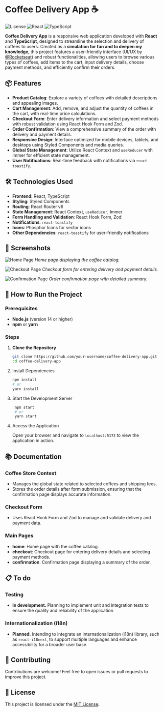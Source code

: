 # Coffee Delivery App ☕

![License](https://img.shields.io/badge/license-MIT-blue.svg)
![React](https://img.shields.io/badge/React-18.2.0-blue)
![TypeScript](https://img.shields.io/badge/TypeScript-5.2.2-blue)


**Coffee Delivery App** is a responsive web application developed with **React** and **TypeScript**, designed to streamline the selection and delivery of coffees to users. Created as a **simulation for fun and to deepen my knowledge**, this project features a user-friendly interface (UI/UX by [@Rocketseat](https://rocketseat.com.br)) and robust functionalities, allowing users to browse various types of coffees, add items to the cart, input delivery details, choose payment methods, and efficiently confirm their orders.

## 📦 Features

- **Product Catalog**: Explore a variety of coffees with detailed descriptions and appealing images.
- **Cart Management**: Add, remove, and adjust the quantity of coffees in the cart, with real-time price calculations.
- **Checkout Form**: Enter delivery information and select payment methods with robust validation using React Hook Form and Zod.
- **Order Confirmation**: View a comprehensive summary of the order with delivery and payment details.
- **Responsive Design**: Interface optimized for mobile devices, tablets, and desktops using Styled Components and media queries.
- **Global State Management**: Utilize React Context and `useReducer` with Immer for efficient state management.
- **User Notifications**: Real-time feedback with notifications via `react-toastify`.

## 🛠 Technologies Used

- **Frontend**: React, TypeScript
- **Styling**: Styled Components
- **Routing**: React Router v6
- **State Management**: React Context, `useReducer`, Immer
- **Form Handling and Validation**: React Hook Form, Zod
- **Notifications**: `react-toastify`
- **Icons**: Phosphor Icons for vector icons
- **Other Dependencies**: `react-toastify` for user-friendly notifications

## 📸 Screenshots

![Home Page](https://github.com/user-attachments/assets/af5500ca-009a-458c-8342-dbe72f1afbbf)
*Home page displaying the coffee catalog.*

![Checkout Page](https://github.com/user-attachments/assets/7531e1a4-a5d1-4a5f-a883-9b6d6ac7f799)
*Checkout form for entering delivery and payment details.*

![Confirmation Page](https://github.com/user-attachments/assets/e7784e88-66d1-44b2-a4f5-6eec829c51a0)
*Order confirmation page with detailed summary.*


## 🚀 How to Run the Project

### Prerequisites

- **Node.js** (version 14 or higher)
- **npm** or **yarn**

### Steps

1. **Clone the Repository**

   ```bash
   git clone https://github.com/your-username/coffee-delivery-app.git
   cd coffee-delivery-app
   ```
   
2. Install Dependencies

   ```bash
   npm install
   # or
   yarn install
   ```

3. Start the Development Server

   ```bash
    npm start
    # or
    yarn start
   ```
   
4. Access the Application

    Open your browser and navigate to `localhost:5173` to view the application in action.

## 📚 Documentation

### Coffee Store Context

- Manages the global state related to selected coffees and shipping fees.
- Stores the order details after form submission, ensuring that the confirmation page displays accurate information.

### Checkout Form

- Uses React Hook Form and Zod to manage and validate delivery and payment data.

### Main Pages

- **home**: Home page with the coffee catalog.
- **checkout**: Checkout page for entering delivery details and selecting payment methods.
- **confirmation**: Confirmation page displaying a summary of the order.

## 📋 To do

### Testing

- **In development.** Planning to implement unit and integration tests to ensure the quality and reliability of the application.

### Internationalization (i18n)

- **Planned.** Intending to integrate an internationalization (i18n) library, such as `react-i18next`, to support multiple languages and enhance accessibility for a broader user base.

## 📝 Contributing

Contributions are welcome! Feel free to open issues or pull requests to improve this project.

## 📝 License

This project is licensed under the [MIT License](LICENSE).

